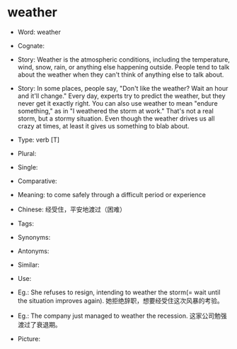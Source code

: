 # weather

- Word: weather
- Cognate: 
- Story: Weather is the atmospheric conditions, including the temperature, wind, snow, rain, or anything else happening outside. People tend to talk about the weather when they can't think of anything else to talk about.
- Story: In some places, people say, "Don't like the weather? Wait an hour and it'll change." Every day, experts try to predict the weather, but they never get it exactly right. You can also use weather to mean "endure something," as in "I weathered the storm at work." That's not a real storm, but a stormy situation. Even though the weather drives us all crazy at times, at least it gives us something to blab about.

- Type: verb [T]
- Plural: 
- Single: 
- Comparative: 
- Meaning: to come safely through a difficult period or experience
- Chinese: 经受住，平安地渡过（困难）
- Tags: 
- Synonyms: 
- Antonyms: 
- Similar: 
- Use: 
- Eg.: She refuses to resign, intending to weather the storm(= wait until the situation improves again). 她拒绝辞职，想要经受住这次风暴的考验。
- Eg.: The company just managed to weather the recession. 这家公司勉强渡过了衰退期。
- Picture:

